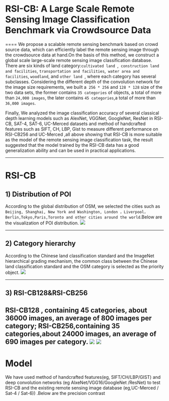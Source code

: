 # RSI-CB: A Large Scale Remote Sensing Image Classification Benchmark via Crowdsource Data
====
We propose a scalable remote sensing benchmark based on crowd source data, which can efficiently label the remote sensing image through the crowdsource data at hand.On the basis of this method, we construct a global scale large-scale remote sensing image classification database.  
There are six kinds of land category:`cultivated land `,` construction land and facilities`, `transportation and facilities`,` water area and facilities`, `woodland`, and `other land `, where each category has several subclasses. Considering the different depth of the convolution network for the image size requirements, we built a` 256 * 256` and `128 * 128` size of the two data sets, the former contains `35 categories` of objects, a total of more than `24,000 images`, the later contains `45 categories`,a total of more than `36,000 images`. 
 
Finally, We analyzed the image classification accuracy of several classical depth learning models such as AlexNet, VGGNet, GoogleNet, ResNet in RSI-CB, SAT-4, SAT-6, UC-Merced datasets and method of handcrafted features such as SIFT, CH, LBP, Gist to measure different performance on RSI-CB256 and UC-Merced ,all above showing that RSI-CB is more suitable as the model of the remote sensing image classification task, the result suggested that the model trained by the RSI-CB data has a good generalization ability and can be used in practical applications.

----
RSI-CB
====
## 1) Distribution of POI

According to the global distribution of OSM, we selected the cities such as `Beijing, Shanghai, New York and Washington, London ，Liverpool，Berlin,Tokyo,Paris,Toronto and other cities around the world`.Below are the visualization of POI distribution.
   ![](https://github.com/wzx918/test/blob/master/osm%E5%88%86%E5%B8%83%E5%9B%BE.png)

----
## 2) Category hierarchy

According to the Chinese land classification standard and the ImageNet hierarchical grading mechanism, the common class between the Chinese land classification standard and the OSM category is selected as the priority object.
  ![](https://github.com/wzx918/test/blob/master/%E5%88%86%E5%B1%82%E5%88%86%E7%BA%A7.png)

-----
## 3) RSI-CB128&RSI-CB256

RSI-CB128 , containing 45 categories, about 36000 images, an average of 800 images per category; RSI-CB256,containing 35 categories,about 24000 images, an average of 690 images per category.
                 ![](https://github.com/wzx918/test/blob/master/%E6%95%B0%E9%87%8F%E5%88%86%E5%B8%83.png)
                 ![](https://github.com/wzx918/test/blob/master/128%E6%A0%B7%E6%9C%AC%E5%9B%BE.png)
-----
Model
====
We have used method of handcrafted features(eg, SIFT/CH/LBP/GIST) and deep convolution networks (eg AlxeNet/VGG16/GoogleNet /ResNet) to test RSI-CB and the existing remote sensing image database (eg,UC-Merced / Sat-4 / Sat-6)) .Below are the precision contrast 
